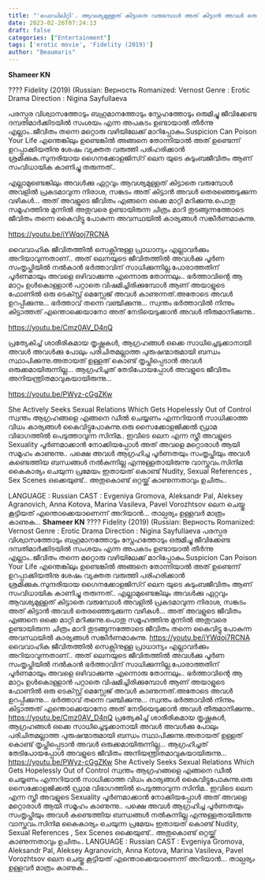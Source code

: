 ```yaml
---
title: "'ഫെഡിലിറ്റി'. ആവശ്യമുള്ളത് കിട്ടാതെ വരുമ്പോൾ അത് കിട്ടാൻ അവൾ തെരഞ്ഞെടുക്കുന്ന വഴികൾ"
date: 2023-02-26T07:24:13
draft: false
categories: ["Entertainment"]
tags: ['erotic movie', 'Fidelity (2019)']
author: "Beaumaris"
---
```


<strong>Shameer KN</strong>

???? Fidelity (2019)
(Russian: Верность
Romanized: Vernost
Genre : Erotic Drama
Direction : Nigina Sayfullaeva

പരസ്പര വിശ്വാസത്തോടും ബഹുമാനത്തോടും സ്നേഹത്തോടും ഒരുമിച്ചു ജീവിക്കേണ്ട ദമ്പതിമാർക്കിടയിൽ സംശയം എന്ന അപകടം ഉണ്ടായാൽ തീർന്നു എല്ലാം..ജീവിതം തന്നെ മറ്റൊരു വഴിയിലേക്ക് മാറിപ്പോകും.Suspicion Can Poison Your Life എന്തെങ്കിലും ഉണ്ടെങ്കിൽ അങ്ങനെ തോന്നിയാൽ അത് ഉണ്ടെന്ന് ഉറപ്പാക്കിയതിനു ശേഷം വ്യക്തത വരുത്തി പരിഹരിക്കാൻ ശ്രമിക്കുക.സുന്ദരിയായ ഗൈനക്കോളജിസ്റ് ലെന യുടെ കുടുംബജീവിതം ആണ് സംവിധായിക കാണിച്ചു തരുന്നത്..

എല്ലാമുണ്ടെങ്കിലും അവൾക്കു ഏറ്റവും ആവശ്യമുള്ളത് കിട്ടാതെ വരുമ്പോൾ അവളിൽ പ്രകടമാവുന്ന നിരാശ, സങ്കടം അത് കിട്ടാൻ അവൾ തെരഞ്ഞെടുക്കുന്ന വഴികൾ... അത് അവളുടെ ജീവിതം എങ്ങനെ ഒക്കെ മാറ്റി മറിക്കുന്നു.പൊതു സമൂഹത്തിനു മുന്നിൽ അതുവരെ ഉണ്ടായിരുന്ന ചിത്രം മാറി തുടങ്ങുന്നത്തോടെ ജീവിതം തന്നെ കൈവിട്ടു പോകുന്ന അവസ്ഥയിൽ കാര്യങ്ങൾ സങ്കീർണമാകുന്നു.

https://youtu.be/iYWqoj7RCNA

വൈവാഹിക ജീവിതത്തിൽ സെക്സിനുള്ള പ്രാധാന്യം എല്ലാവർക്കും അറിയാവുന്നതാണ്.. അത് ലെനയുടെ ജീവിതത്തിൽ അവൾക്കു പൂർണ സംതൃപ്തിയിൽ നൽകാൻ ഭർത്താവിന് സാധിക്കുന്നില്ല.പോരാത്തതിന് പൂർണമായും അവളെ ഒഴിവാക്കുന്നു എന്നൊരു തോന്നലും.. ഭർത്താവിന്റെ ആ മാറ്റം ഉൾകൊള്ളാൻ പറ്റാതെ വിഷമിച്ചിരിക്കുമ്പോൾ ആണ് അയാളുടെ ഫോണിൽ ഒരു ടെക്സ്റ്റ്‌ മെസ്സേജ് അവൾ കാണുന്നത്.അതോടെ അവൾ ഉറപ്പിക്കുന്നു... ഭർത്താവ് തന്നെ വഞ്ചിക്കുന്നു... സ്വന്തം ഭർത്താവിൽ നിന്നും കിട്ടാത്തത് എന്തൊക്കെയാനോ അത് നേടിയെടുക്കാൻ അവൾ തീരുമാനിക്കുന്നു..

https://youtu.be/Cmz0AV_D4nQ

പ്രത്യേകിച്ച് ശാരീരികമായ തൃഷ്ണകൾ, ആഗ്രഹങ്ങൾ ഒക്കെ സാധിച്ചെടുക്കാനായി അവൾ അവൾക്കു പോലും പരിചിതമല്ലാത്ത പുരുഷന്മാരുമായി ബന്ധം സ്ഥാപിക്കുന്നു.അതായത് ഉള്ളത് കൊണ്ട് തൃപ്തിപ്പെടാൻ അവൾ ഒരുക്കമായിരുന്നില്ല... ആഗ്രഹിച്ചത് തേടിപോയപ്പോൾ അവളുടെ ജീവിതം അനിയന്ത്രിതമാവുകയായിരുന്നു...

https://youtu.be/PWyz-cGgZKw

She Actively Seeks Sexual Relations Which Gets Hopelessly Out of Control സ്വന്തം ആഗ്രഹങ്ങളെ എങ്ങനെ ഡീൽ ചെയ്യണം എന്നറിയാൻ സാധിക്കാത്ത വിധം കാര്യങ്ങൾ കൈവിട്ടുപോകുന്നു.ഒരു സൈക്കോളജിക്കൽ ഡ്രാമ വിഭാഗത്തിൽ പെടുത്താവുന്ന സിനിമ.. ഇവിടെ ലെന എന്ന സ്ത്രീ അവളുടെ Sexuality പൂർണമാക്കാൻ നോക്കിയപ്പോൾ അത് അവളെ മറ്റൊരാൾ ആയി സമൂഹം കാണുന്നു.. പക്ഷെ അവൾ ആഗ്രഹിച്ച പൂർണതയും സംതൃപ്തിയും അവൾ കണ്ടെത്തിയ ബന്ധങ്ങൾ നൽകുന്നില്ല എന്നുള്ളതായിരുന്നു വാസ്തവം.സിനിമ കൈകാര്യം ചെയുന്ന പ്രമേയം ഇതായത് കൊണ്ട് Nudity, Sexual References , Sex Scenes ഒക്കെയുണ്ട്.. അതുകൊണ്ട് ഒറ്റയ്ക്ക് കാണുന്നതാവും ഉചിതം..

LANGUAGE : Russian
CAST : Evgeniya Gromova, Aleksandr Pal, Aleksey Agranovich, Anna Kotova, Marina Vasileva, Pavel Vorozhtsov
ലെന ചെയ്തു കൂട്ടിയത് എന്തൊക്കെയാണെന്ന് അറിയാൻ... താല്പര്യം ഉള്ളവർ മാത്രം കാണുക...
**Shameer KN** ???? Fidelity (2019) (Russian: Верность Romanized: Vernost Genre : Erotic Drama Direction : Nigina Sayfullaeva പരസ്പര വിശ്വാസത്തോടും ബഹുമാനത്തോടും സ്നേഹത്തോടും ഒരുമിച്ചു ജീവിക്കേണ്ട ദമ്പതിമാർക്കിടയിൽ സംശയം എന്ന അപകടം ഉണ്ടായാൽ തീർന്നു എല്ലാം..ജീവിതം തന്നെ മറ്റൊരു വഴിയിലേക്ക് മാറിപ്പോകും.Suspicion Can Poison Your Life എന്തെങ്കിലും ഉണ്ടെങ്കിൽ അങ്ങനെ തോന്നിയാൽ അത് ഉണ്ടെന്ന് ഉറപ്പാക്കിയതിനു ശേഷം വ്യക്തത വരുത്തി പരിഹരിക്കാൻ ശ്രമിക്കുക.സുന്ദരിയായ ഗൈനക്കോളജിസ്റ് ലെന യുടെ കുടുംബജീവിതം ആണ് സംവിധായിക കാണിച്ചു തരുന്നത്.. എല്ലാമുണ്ടെങ്കിലും അവൾക്കു ഏറ്റവും ആവശ്യമുള്ളത് കിട്ടാതെ വരുമ്പോൾ അവളിൽ പ്രകടമാവുന്ന നിരാശ, സങ്കടം അത് കിട്ടാൻ അവൾ തെരഞ്ഞെടുക്കുന്ന വഴികൾ... അത് അവളുടെ ജീവിതം എങ്ങനെ ഒക്കെ മാറ്റി മറിക്കുന്നു.പൊതു സമൂഹത്തിനു മുന്നിൽ അതുവരെ ഉണ്ടായിരുന്ന ചിത്രം മാറി തുടങ്ങുന്നത്തോടെ ജീവിതം തന്നെ കൈവിട്ടു പോകുന്ന അവസ്ഥയിൽ കാര്യങ്ങൾ സങ്കീർണമാകുന്നു. https://youtu.be/iYWqoj7RCNA വൈവാഹിക ജീവിതത്തിൽ സെക്സിനുള്ള പ്രാധാന്യം എല്ലാവർക്കും അറിയാവുന്നതാണ്.. അത് ലെനയുടെ ജീവിതത്തിൽ അവൾക്കു പൂർണ സംതൃപ്തിയിൽ നൽകാൻ ഭർത്താവിന് സാധിക്കുന്നില്ല.പോരാത്തതിന് പൂർണമായും അവളെ ഒഴിവാക്കുന്നു എന്നൊരു തോന്നലും.. ഭർത്താവിന്റെ ആ മാറ്റം ഉൾകൊള്ളാൻ പറ്റാതെ വിഷമിച്ചിരിക്കുമ്പോൾ ആണ് അയാളുടെ ഫോണിൽ ഒരു ടെക്സ്റ്റ്‌ മെസ്സേജ് അവൾ കാണുന്നത്.അതോടെ അവൾ ഉറപ്പിക്കുന്നു... ഭർത്താവ് തന്നെ വഞ്ചിക്കുന്നു... സ്വന്തം ഭർത്താവിൽ നിന്നും കിട്ടാത്തത് എന്തൊക്കെയാനോ അത് നേടിയെടുക്കാൻ അവൾ തീരുമാനിക്കുന്നു.. https://youtu.be/Cmz0AV_D4nQ പ്രത്യേകിച്ച് ശാരീരികമായ തൃഷ്ണകൾ, ആഗ്രഹങ്ങൾ ഒക്കെ സാധിച്ചെടുക്കാനായി അവൾ അവൾക്കു പോലും പരിചിതമല്ലാത്ത പുരുഷന്മാരുമായി ബന്ധം സ്ഥാപിക്കുന്നു.അതായത് ഉള്ളത് കൊണ്ട് തൃപ്തിപ്പെടാൻ അവൾ ഒരുക്കമായിരുന്നില്ല... ആഗ്രഹിച്ചത് തേടിപോയപ്പോൾ അവളുടെ ജീവിതം അനിയന്ത്രിതമാവുകയായിരുന്നു... https://youtu.be/PWyz-cGgZKw She Actively Seeks Sexual Relations Which Gets Hopelessly Out of Control സ്വന്തം ആഗ്രഹങ്ങളെ എങ്ങനെ ഡീൽ ചെയ്യണം എന്നറിയാൻ സാധിക്കാത്ത വിധം കാര്യങ്ങൾ കൈവിട്ടുപോകുന്നു.ഒരു സൈക്കോളജിക്കൽ ഡ്രാമ വിഭാഗത്തിൽ പെടുത്താവുന്ന സിനിമ.. ഇവിടെ ലെന എന്ന സ്ത്രീ അവളുടെ Sexuality പൂർണമാക്കാൻ നോക്കിയപ്പോൾ അത് അവളെ മറ്റൊരാൾ ആയി സമൂഹം കാണുന്നു.. പക്ഷെ അവൾ ആഗ്രഹിച്ച പൂർണതയും സംതൃപ്തിയും അവൾ കണ്ടെത്തിയ ബന്ധങ്ങൾ നൽകുന്നില്ല എന്നുള്ളതായിരുന്നു വാസ്തവം.സിനിമ കൈകാര്യം ചെയുന്ന പ്രമേയം ഇതായത് കൊണ്ട് Nudity, Sexual References , Sex Scenes ഒക്കെയുണ്ട്.. അതുകൊണ്ട് ഒറ്റയ്ക്ക് കാണുന്നതാവും ഉചിതം.. LANGUAGE : Russian CAST : Evgeniya Gromova, Aleksandr Pal, Aleksey Agranovich, Anna Kotova, Marina Vasileva, Pavel Vorozhtsov ലെന ചെയ്തു കൂട്ടിയത് എന്തൊക്കെയാണെന്ന് അറിയാൻ... താല്പര്യം ഉള്ളവർ മാത്രം കാണുക...
